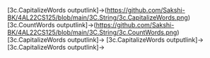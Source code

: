 [3c.CapitalizeWords outputlink]->(https://github.com/Sakshi-BK/4AL22CS125/blob/main/3C.String/3c.CapitalizeWords.png)
[3c.CountWords outputlink]->(https://github.com/Sakshi-BK/4AL22CS125/blob/main/3C.String/3c.CountWords.png)
[3c.CapitalizeWords outputlink]->
[3c.CapitalizeWords outputlink]->
[3c.CapitalizeWords outputlink]->
